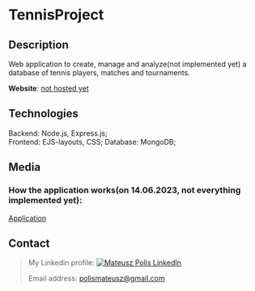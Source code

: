 # TennisProject


## Description

Web application to create, manage and analyze(not implemented yet) a database of tennis players, matches and tournaments. 

**Website**: [not hosted yet]()

## Technologies 

Backend: Node.js, Express.js;  
Frontend: EJS-layouts, CSS; 
Database: MongoDB; 

## Media
### How the application works(on 14.06.2023, not everything implemented yet):
[Application](https://github.com/mateuszpolis/TennisProject/assets/77580875/7ad9b136-4fd3-445c-a404-5646ea7fa1b3)

## Contact
> My Linkedin profile: [![Mateusz Polis](https://i.stack.imgur.com/gVE0j.png) LinkedIn](https://www.linkedin.com/in/MateuszPolis/)
>
> Email address: polismateusz@gmail.com

